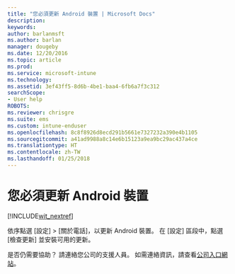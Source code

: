 ```yaml
---
title: "您必須更新 Android 裝置 | Microsoft Docs"
description: 
keywords: 
author: barlanmsft
ms.author: barlan
manager: dougeby
ms.date: 12/20/2016
ms.topic: article
ms.prod: 
ms.service: microsoft-intune
ms.technology: 
ms.assetid: 3ef43ff5-8d6b-4be1-baa4-6fb6a7f3c312
searchScope:
- User help
ROBOTS: 
ms.reviewer: chrisgre
ms.suite: ems
ms.custom: intune-enduser
ms.openlocfilehash: 8c8f8926d8ecd291b5661e7327232a390e4b1105
ms.sourcegitcommit: a41ad9988a8c14e6b15123a9ea9bc29ac437a4ce
ms.translationtype: HT
ms.contentlocale: zh-TW
ms.lasthandoff: 01/25/2018
---
```

# <a name="you-need-to-update-your-android-device"></a>您必須更新 Android 裝置

[!INCLUDE[wit_nextref](includes/end-user-os-update-guidance.md)]

依序點選 [設定] > [關於電話]，以更新 Android 裝置。 在 [設定] 區段中，點選 [檢查更新] 並安裝可用的更新。

是否仍需要協助？ 請連絡您公司的支援人員。 如需連絡資訊，請查看[公司入口網站](https://portal.manage.microsoft.com#HelpDeskDialog)。
